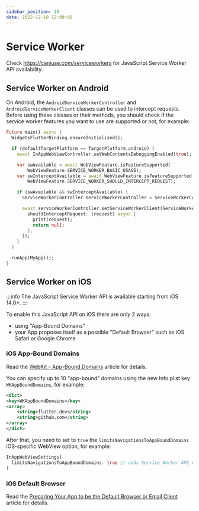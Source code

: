 ```yaml
---
sidebar_position: 10
date: 2022-12-10 12:00:00
---
```


# Service Worker

Check https://caniuse.com/serviceworkers for JavaScript Service Worker API availability.

## Service Worker on Android

On Android, the `AndroidServiceWorkerController` and `AndroidServiceWorkerClient` classes can be used to intercept requests.
Before using these classes or their methods, you should check if the service worker features you want to use are supported or not, for example:
```dart
Future main() async {
  WidgetsFlutterBinding.ensureInitialized();

  if (defaultTargetPlatform == TargetPlatform.android) {
    await InAppWebViewController.setWebContentsDebuggingEnabled(true);

    var swAvailable = await WebViewFeature.isFeatureSupported(
        WebViewFeature.SERVICE_WORKER_BASIC_USAGE);
    var swInterceptAvailable = await WebViewFeature.isFeatureSupported(
        WebViewFeature.SERVICE_WORKER_SHOULD_INTERCEPT_REQUEST);

    if (swAvailable && swInterceptAvailable) {
      ServiceWorkerController serviceWorkerController = ServiceWorkerController.instance();

      await serviceWorkerController.setServiceWorkerClient(ServiceWorkerClient(
        shouldInterceptRequest: (request) async {
          print(request);
          return null;
        },
      ));
    }
  }

  runApp(MyApp());
}
```

## Service Worker on iOS

:::info
The JavaScript Service Worker API is available starting from iOS 14.0+.
:::

To enable this JavaScript API on iOS there are only 2 ways:
- using "App-Bound Domains"
- your App proposes itself as a possible "Default Browser" such as iOS Safari or Google Chrome

### iOS App-Bound Domains

Read the [WebKit - App-Bound Domains](https://webkit.org/blog/10882/app-bound-domains/) article for details.

You can specify up to 10 "app-bound" domains using the new Info.plist key `WKAppBoundDomains`, for example:
```xml
<dict>
<key>WKAppBoundDomains</key>
<array>
    <string>flutter.dev</string>
    <string>github.com</string>
</array>
</dict>
```

After that, you need to set to `true` the `limitsNavigationsToAppBoundDomains` iOS-specific WebView option, for example:
```dart
InAppWebViewSettings(
  limitsNavigationsToAppBoundDomains: true // adds Service Worker API on iOS 14.0+
)
```

### iOS Default Browser

Read the [Preparing Your App to be the Default Browser or Email Client](https://developer.apple.com/documentation/xcode/allowing_apps_and_websites_to_link_to_your_content/preparing_your_app_to_be_the_default_browser_or_email_client) article for details.
